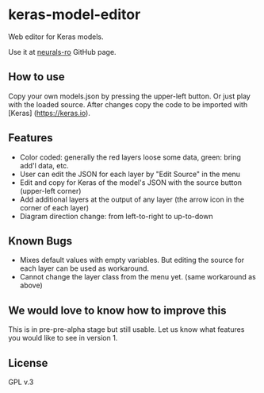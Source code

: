 # keras-model-editor
Web editor for Keras models.

Use it at [neurals-ro](https://neurals-ro.github.io/keras-model-editor/) GitHub page.

## How to use
Copy your own models.json by pressing the upper-left button. Or just play with the loaded source. After changes copy the code to be imported with [Keras] (https://keras.io).

## Features
- Color coded: generally the red layers loose some data, green: bring add'l data, etc.
- User can edit the JSON for each layer by "Edit Source" in the menu
- Edit and copy for Keras of the model's JSON with the source button (upper-left corner)
- Add additional layers at the output of any layer (the arrow icon in the corner of each layer)
- Diagram direction change: from left-to-right to up-to-down


## Known Bugs
- Mixes default values with empty variables. But editing the source for each layer can be used as workaround.
- Cannot change the layer class from the menu yet. (same workaround as above)

## We would love to know how to improve this
This is in pre-pre-alpha stage but still usable. Let us know what features you would like to see in version 1.

## License
GPL v.3
